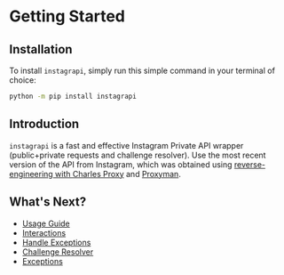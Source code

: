 # Getting Started

## Installation

To install `instagrapi`, simply run this simple command in your terminal of choice:

```bash
python -m pip install instagrapi
```

## Introduction

`instagrapi` is a fast and effective Instagram Private API wrapper (public+private requests and challenge resolver). Use the most recent version of the API from Instagram, which was obtained using [reverse-engineering with Charles Proxy](https://adw0rd.com/2020/03/26/sniffing-instagram-charles-proxy/en/) and [Proxyman](https://proxyman.io/).

## What's Next?

* [Usage Guide](usage-guide/fundamentals.md)
* [Interactions](usage-guide/interactions.md)
* [Handle Exceptions](usage-guide/handle_exception.md)
* [Challenge Resolver](usage-guide/challenge_resolver.md)
* [Exceptions](exceptions.md)

[docs-main]: index.md
